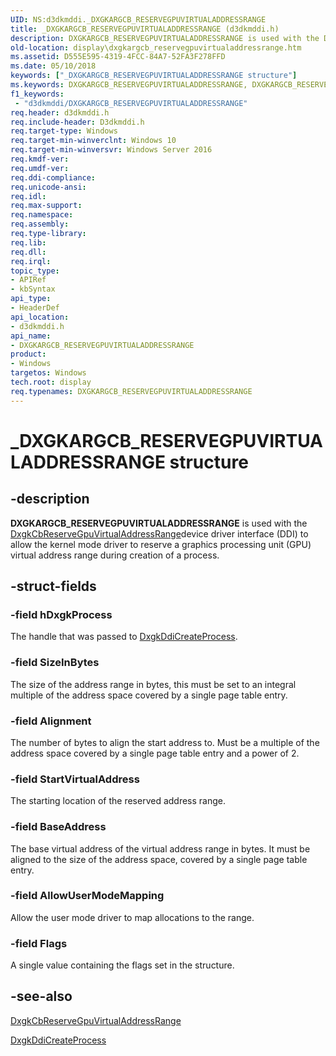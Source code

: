 ```yaml
---
UID: NS:d3dkmddi._DXGKARGCB_RESERVEGPUVIRTUALADDRESSRANGE
title: _DXGKARGCB_RESERVEGPUVIRTUALADDRESSRANGE (d3dkmddi.h)
description: DXGKARGCB_RESERVEGPUVIRTUALADDRESSRANGE is used with the DxgkCbReserveGpuVirtualAddressRangedevice driver interface (DDI) to allow the kernel mode driver to reserve a graphics processing unit (GPU) virtual address range during creation of a process.
old-location: display\dxgkargcb_reservegpuvirtualaddressrange.htm
ms.assetid: D555E595-4319-4FCC-84A7-52FA3F278FFD
ms.date: 05/10/2018
keywords: ["_DXGKARGCB_RESERVEGPUVIRTUALADDRESSRANGE structure"]
ms.keywords: DXGKARGCB_RESERVEGPUVIRTUALADDRESSRANGE, DXGKARGCB_RESERVEGPUVIRTUALADDRESSRANGE structure [Display Devices], _DXGKARGCB_RESERVEGPUVIRTUALADDRESSRANGE, *INOUT_PDXGKARGCB_RESERVEGPUVIRTUALADDRESSRANGE, d3dkmddi/DXGKARGCB_RESERVEGPUVIRTUALADDRESSRANGE, display.dxgkargcb_reservegpuvirtualaddressrange
f1_keywords:
 - "d3dkmddi/DXGKARGCB_RESERVEGPUVIRTUALADDRESSRANGE"
req.header: d3dkmddi.h
req.include-header: D3dkmddi.h
req.target-type: Windows
req.target-min-winverclnt: Windows 10
req.target-min-winversvr: Windows Server 2016
req.kmdf-ver: 
req.umdf-ver: 
req.ddi-compliance: 
req.unicode-ansi: 
req.idl: 
req.max-support: 
req.namespace: 
req.assembly: 
req.type-library: 
req.lib: 
req.dll: 
req.irql: 
topic_type:
- APIRef
- kbSyntax
api_type:
- HeaderDef
api_location:
- d3dkmddi.h
api_name:
- DXGKARGCB_RESERVEGPUVIRTUALADDRESSRANGE
product:
- Windows
targetos: Windows
tech.root: display
req.typenames: DXGKARGCB_RESERVEGPUVIRTUALADDRESSRANGE
---
```


# _DXGKARGCB_RESERVEGPUVIRTUALADDRESSRANGE structure


## -description


<b>DXGKARGCB_RESERVEGPUVIRTUALADDRESSRANGE</b> is used with the <a href="https://docs.microsoft.com/windows-hardware/drivers/ddi/d3dkmddi/nc-d3dkmddi-dxgkcb_reservegpuvirtualaddressrange">DxgkCbReserveGpuVirtualAddressRange</a>device driver interface (DDI) to allow the kernel mode driver to reserve a graphics processing unit (GPU) virtual address range during creation of a process. 


## -struct-fields




### -field hDxgkProcess

The handle that was passed to <a href="https://docs.microsoft.com/windows-hardware/drivers/ddi/d3dkmddi/nc-d3dkmddi-dxgkddi_createprocess">DxgkDdiCreateProcess</a>.


### -field SizeInBytes

The size of the address range in bytes, this must be set to an integral multiple of the address space covered by a single page table entry.


### -field Alignment

The number of bytes to align the start address to. Must be a multiple of the address space covered by a single page table entry and a power of 2.


### -field StartVirtualAddress

The starting location of the reserved address range.


### -field BaseAddress

The base virtual address of the virtual address range in bytes. It must be aligned to the size of the address space, covered by a single page table entry.


### -field AllowUserModeMapping

Allow the user mode driver to map allocations to the range.


### -field Flags

A single value containing the flags set in the structure.


## -see-also




<a href="https://docs.microsoft.com/windows-hardware/drivers/ddi/d3dkmddi/nc-d3dkmddi-dxgkcb_reservegpuvirtualaddressrange">DxgkCbReserveGpuVirtualAddressRange</a>



<a href="https://docs.microsoft.com/windows-hardware/drivers/ddi/d3dkmddi/nc-d3dkmddi-dxgkddi_createprocess">DxgkDdiCreateProcess</a>
 

 

